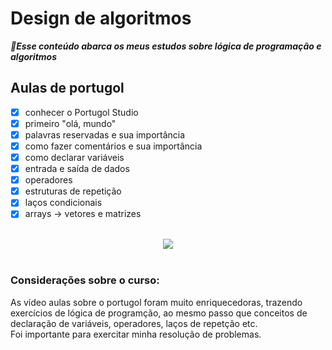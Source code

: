 # Design de algoritmos

***:dizzy:Esse conteúdo abarca os meus estudos sobre lógica de programação e algoritmos***<br>

## Aulas de portugol

- [x] conhecer o Portugol Studio
- [x] primeiro "olá, mundo"
- [x] palavras reservadas e sua importância
- [x] como fazer comentários e sua importância
- [x] como declarar variáveis
- [x] entrada e saída de dados
- [x] operadores
- [x] estruturas de repetição
- [x] laços condicionais
- [x] arrays -> vetores e matrizes<br><br>

<div align="center">
  <img src="https://github.com/user-attachments/assets/c5318f0c-4ab2-4918-aa34-0592a5283cdf"/>
</div><br>

### Considerações sobre o curso:
As vídeo aulas sobre o portugol foram muito enriquecedoras, trazendo<br>
exercícios de lógica de programção, ao mesmo passo que conceitos de<br>
declaração de variáveis, operadores, laços de repetção etc.<br>
Foi importante para exercitar minha resolução de problemas.